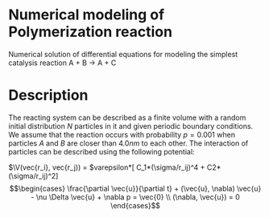 # Numerical modeling of Polymerization reaction
Numerical solution of differential equations for modeling the simplest catalysis reaction A + B $\to$ A + C

# Description
The reacting system can be described as a finite volume with a random initial distribution $N$ particles in 
it and given periodic boundary conditions. We assume that the reaction occurs with probability $p = 0.001$ when 
particles $A$ and $B$ are closer than $4.0 nm$ to each other. The interaction of particles can be described 
using the following potential:

$\V(vec{r_i}, vec{r_j)) = $varepsilon*[ C_1*(\sigma/r_ij)^4 + C2*(\sigma/r_ij)^2]
$$\begin{cases}
    \frac{\partial \vec{u}}{\partial t} + (\vec{u}, \nabla) \vec{u} - \nu \Delta \vec{u} + \nabla p = \vec{0} \\
    (\nabla, \vec{u}) = 0
\end{cases}$$
